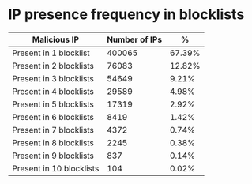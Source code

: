 # IP presence frequency in blocklists
| Malicious IP | Number of IPs | % |
|----|----|----|
| Present in 1 blocklist | 400065 | 67.39% |
| Present in 2 blocklists | 76083 | 12.82% |
| Present in 3 blocklists | 54649 | 9.21% |
| Present in 4 blocklists | 29589 | 4.98% |
| Present in 5 blocklists | 17319 | 2.92% |
| Present in 6 blocklists | 8419 | 1.42% |
| Present in 7 blocklists | 4372 | 0.74% |
| Present in 8 blocklists | 2245 | 0.38% |
| Present in 9 blocklists | 837 | 0.14% |
| Present in 10 blocklists | 104 | 0.02% |
